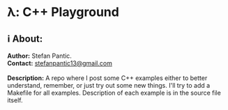 # &#955;: C++ Playground

## :information_source: About:
**Author:** Stefan Pantic.  
**Contact:** stefanpantic13@gmail.com   
<br>
**Description:** A repo where I post some C++ examples either to better understand, remember, or just try out some new things.
I'll try to add a Makefile for all examples. Description of each example is in the source file itself.
<br>
